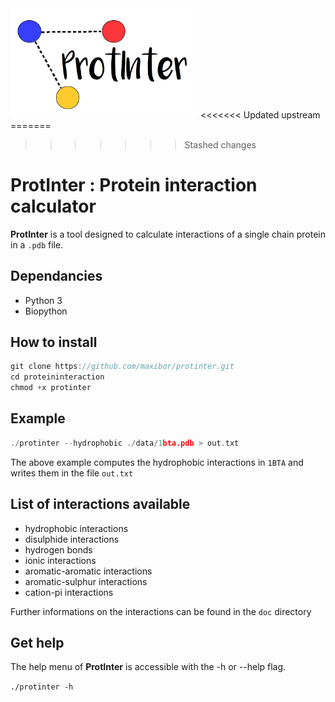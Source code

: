 <img src="./img/logo.png" width="300">
<<<<<<< Updated upstream
=======

>>>>>>> Stashed changes

# ProtInter : Protein interaction calculator

**ProtInter** is a tool designed to calculate interactions of a single chain protein in a `.pdb` file.

## Dependancies
- Python 3
- Biopython

## How to install

```c
git clone https://github.com/maxibor/protinter.git
cd proteininteraction
chmod +x protinter
```

## Example

```c
./protinter --hydrophobic ./data/1bta.pdb > out.txt
```
The above example computes the hydrophobic interactions in `1BTA` and writes them in the file `out.txt`

## List of interactions available

- hydrophobic interactions
- disulphide interactions
- hydrogen bonds
- ionic interactions
- aromatic-aromatic interactions
- aromatic-sulphur interactions
- cation-pi interactions

Further informations on the interactions can be found in the `doc` directory

## Get help

The help menu of **ProtInter** is accessible with the -h or --help flag.

`./protinter -h`
